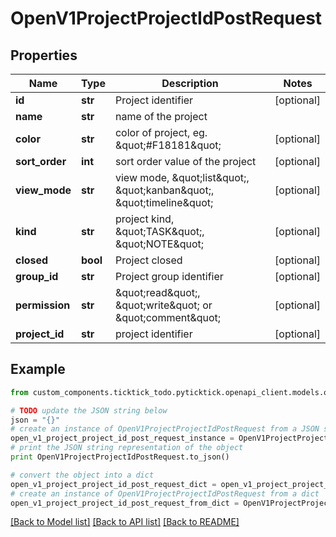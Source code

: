 # OpenV1ProjectProjectIdPostRequest


## Properties
Name | Type | Description | Notes
------------ | ------------- | ------------- | -------------
**id** | **str** | Project identifier | [optional] 
**name** | **str** | name of the project | 
**color** | **str** | color of project, eg. \&quot;#F18181\&quot; | [optional] 
**sort_order** | **int** | sort order value of the project | [optional] 
**view_mode** | **str** | view mode, \&quot;list\&quot;, \&quot;kanban\&quot;, \&quot;timeline\&quot; | [optional] 
**kind** | **str** | project kind, \&quot;TASK\&quot;, \&quot;NOTE\&quot; | [optional] 
**closed** | **bool** | Project closed | [optional] 
**group_id** | **str** | Project group identifier | [optional] 
**permission** | **str** | \&quot;read\&quot;, \&quot;write\&quot; or \&quot;comment\&quot; | [optional] 
**project_id** | **str** | project identifier | [optional] 

## Example

```python
from custom_components.ticktick_todo.pyticktick.openapi_client.models.open_v1_project_project_id_post_request import OpenV1ProjectProjectIdPostRequest

# TODO update the JSON string below
json = "{}"
# create an instance of OpenV1ProjectProjectIdPostRequest from a JSON string
open_v1_project_project_id_post_request_instance = OpenV1ProjectProjectIdPostRequest.from_json(json)
# print the JSON string representation of the object
print OpenV1ProjectProjectIdPostRequest.to_json()

# convert the object into a dict
open_v1_project_project_id_post_request_dict = open_v1_project_project_id_post_request_instance.to_dict()
# create an instance of OpenV1ProjectProjectIdPostRequest from a dict
open_v1_project_project_id_post_request_from_dict = OpenV1ProjectProjectIdPostRequest.from_dict(open_v1_project_project_id_post_request_dict)
```
[[Back to Model list]](../README.md#documentation-for-models) [[Back to API list]](../README.md#documentation-for-api-endpoints) [[Back to README]](../README.md)


